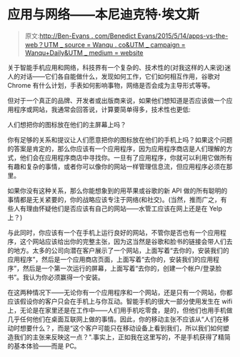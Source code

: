 # 应用与网络——本尼迪克特·埃文斯

> 原文:[http://Ben-Evans . com/Benedict Evans/2015/5/14/apps-vs-the-web？UTM _ source = Wanqu . co&UTM _ campaign = Wanqu+Daily&UTM _ medium = website](http://ben-evans.com/benedictevans/2015/5/14/apps-versus-the-web?utm_source=wanqu.co&utm_campaign=Wanqu+Daily&utm_medium=website)

关于智能手机应用和网络，科技界有一个复杂的、技术性的(对我这样的人来说)迷人的对话——它们各自能做什么，发现如何工作，它们如何相互作用，谷歌对 Chrome 有什么计划，手表如何影响事物，网络是否会成为主导形式等等。

但对于一个真正的品牌、开发者或出版商来说，如果他们想知道是否应该做一个应用程序或网站，我通常会回答说，计算要简单得多，技术性也更低:

人们想把你的图标放在他们的主屏幕上吗？

你有足够的关系和提议让人们愿意把你的图标放在他们的手机上吗？如果这个问题的答案是肯定的，那么你应该有一个应用程序，因为应用程序商店是人们理解的方式，他们会在应用程序商店中寻找你。一旦有了应用程序，你就可以利用它做所有有趣和复杂的事情，或者你可以像你的网站一样管理信息流，但应用程序必须在那里。

如果你没有这种关系，那么你能想象到的用苹果或谷歌的新 API 做的所有聪明的事情都是无关紧要的，你的战略应该专注于网络(和社交)。(当然，推而广之，有些人有理由怀疑他们是否应该有自己的网站——水管工应该在网上还是在 Yelp 上？)

与此同时，你应该有一个在手机上运行良好的网站，不管你是否也有一个应用程序，这个网站应该给出你的完整主张，因为这当然是谷歌和脸书的链接会带人们去的地方。太多的公司向潜在客户展示了一个网站，上面写着“去你的，安装我们的应用程序”，然后是一个应用商店页面，上面写着“去你的，安装我们的应用程序”，然后是一个第一次运行的屏幕，上面写着“去你的，创建一个帐户/登录脸书”。我认为你必须赢得一个安装。

在这两种情况下——无论你有一个应用程序和一个网站，还是只有一个网站，你都应该假设你的客户只会在手机上与你互动。智能手机的很大一部分使用发生在 wifi 上，无论是在家里还是在工作中——人们用手机吃零食，是的，但他们也用手机做几乎任何他们在桌面互联网上做的事情。因此，你的移动主张不应该从“人们在移动时想要什么？，而是“这个客户可能只在移动设备上看到我们，所以我们如何塑造我们的主张来反映这一点？".事实上，正如我在这里写的，不是手机获得了精简的基本体验——而是 PC。